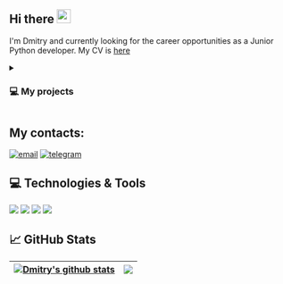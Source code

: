 ## Hi there <img src="https://media.giphy.com/media/hvRJCLFzcasrR4ia7z/giphy.gif" width="25px"></a>

I'm Dmitry and currently looking for the career opportunities as a Junior Python developer. My CV is [here](https://cv.hexlet.io/resumes/1683)

<details><summary>
  
### 💻 My projects

</summary>
  
----
  
- [Task manager](https://github.com/Dzigr/Task-manager) - web-application based on the Django framework, that allows to set tasks with assign performers, change tasks statuses and labels. 
- [Page analizer](https://github.com/Dzigr/Page-Analyzer) - web-application based on the Flask framework, where you can get simple web-site SEO suitability.
- [Gendiff](https://github.com/Dzigr/Gendiff) - application for comparing two given files to find the difference and display according to the given output format.
- [Brain games](https://github.com/Dzigr/Brain-games) - simple logical games.
- other project are [here](https://github.com/dzigr?tab=repositories)

----
</details>


## My contacts: 
[![email](https://img.shields.io/badge/-Gmail-c14438?style=flat&logo=Gmail&logoColor=white)](mailto:dmbrag@gmail.com)
[![telegram](https://img.shields.io/badge/-telegram-0088cc?style=flat&logo=telegram&logoColor=white)](https://t.me/dmitrybrag)

## 💻 Technologies & Tools

![](https://img.shields.io/badge/OS-Linux-4682B4?style=flat&logo=linux&logoColor=white&color=4682B4)
![](https://img.shields.io/badge/Editor-PyCharm-4682B4?style=flat&logo=pycharm&logoColor=white)
![](https://img.shields.io/badge/Code-Python-4682B4?style=flat&logo=python&logoColor=white&color=6aa6f8)
![](https://img.shields.io/badge/Shell-Bash-informational?style=flat&logo=gnu-bash&logoColor=white&color=6aa6f8)


## 📈 GitHub Stats

| <a href="https://github.com/dzigr/github-readme-stats"><img align="center" src="https://github-readme-stats-dzigr.vercel.app/api?username=Dzigr&show_icons=true&count_private=true&hide=stars,issues&theme=dark&hide_border=true" alt="Dmitry's github stats" /></a> | <a href="https://github.com/Dzigr/github-readme-stats"><img align="center" src="https://github-readme-stats-dzigr.vercel.app/api/top-langs/?username=dzigr&layout=compact&theme=dark&hide_border=true&hide=HTML,CSS,PHP" /></a> |
| ------------- | ------------- |

<!-- <div align="center">
<img src="https://media.giphy.com/media/toXKzaJP3WIgM/giphy.gif"/>
</div> --> 

